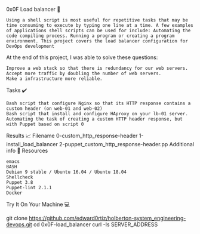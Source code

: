0x0F Load balancer 🔧

    Using a shell script is most useful for repetitive tasks that may be time consuming to execute by typing one line at a time. A few examples of applications shell scripts can be used for include: Automating the code compiling process. Running a program or creating a program environment. This project covers the load balancer configuration for DevOps development

At the end of this project, I was able to solve these questions:

    Improve a web stack so that there is redundancy for our web servers.
    Accept more traffic by doubling the number of web servers.
    Make a infrastructure more reliable.

Tasks ✔️

    Bash script that configure Nginx so that its HTTP response contains a custom header (on web-01 and web-02)
    Bash script that install and configure HAproxy on your lb-01 server.
    Automating the task of creating a custom HTTP header response, but with Puppet based on script 0

Results 📈
Filename
0-custom_http_response-header
1-install_load_balancer
2-puppet_custom_http_response-header.pp
Additional info 🚧
Resources

    emacs
    BASH
    Debian 9 stable / Ubuntu 16.04 / Ubuntu 18.04
    Shellcheck
    Puppet 3.8
    Puppet-lint 2.1.1
    Docker

Try It On Your Machine 💻

git clone https://github.com/edward0rtiz/holberton-system_engineering-devops.git
cd 0x0F-load_balancer
curl -Is SERVER_ADDRESS
